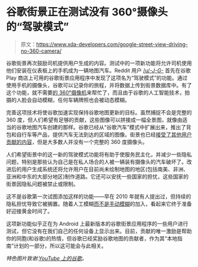 # 谷歌街景正在测试没有 360°摄像头的“驾驶模式”

> 原文：<https://www.xda-developers.com/google-street-view-driving-no-360-camera/>

谷歌街景再次鼓励司机提供用户生成的内容。测试中的一项新功能将允许司机使用他们安装在仪表板上的手机成为一辆地图汽车。Reddit 用户 [/u/_-J-G-_](https://www.reddit.com/r/GoogleMaps/comments/jp9z9x/the_google_street_view_app_has_a_new_feature/) 首先在谷歌 Play 商店上可用的谷歌街景应用程序中发现了这项名为“驾驶模式”的功能。通过使用手机的摄像头，谷歌可以记录你的旅程，并将数据上传到街景数据库中。有了这个功能，就不需要[的 360°摄像机](https://www.xda-developers.com/google-street-view-prompting-users-360-degree-videos-while-driving/)来帮忙了，而且由于谷歌的人工智能技术，拍摄的人脸会自动模糊，任何车辆牌照也会被动态模糊。

完善这项技术将使谷歌加速实现保持谷歌地图更新的目标。虽然捕捉不会是完整的 360 度，但人们希望有足够的贡献，这些图像可以拼接成一幅全景图，就像由适当的谷歌地图汽车创建的那样。谷歌已经从“谷歌汽车”模式中扩展出来，推出了背包和自行车等产品，提供汽车无法到达的区域的图像。街景也已经[接受了其他用户贡献的内容](https://www.google.com/streetview/explore/)，但是大多数人并没有一个完整的 360 度摄像头。

人们希望街景中的这一新的驾驶模式功能将有助于使服务民主化，并减少一些隐私问题，特别是那些认为自己是在私人场合的人被一辆装有摄像头的汽车破坏了。改进后的用户生成系统还将允许用户在目前尚未绘制地图的地区(包括南美、非洲、亚洲和中东的大部分地区)制作道路。它还可以安抚一些国家的担忧，这些国家的街景因隐私问题被禁止或限制。

这不是谷歌第一次试图添加这样的功能——早在 2010 年就有人提出过，但持续的隐私担忧导致它被搁置。随着人工模糊[而不是手动模糊](https://support.google.com/maps/answer/7011973)的加入，看起来它终于准备好迎接黄金时间了。

这项新功能似乎正在为 Android 上最新版本的谷歌街景应用程序的一些用户进行测试，但它没有在我们自己的任何设备上显示出来。目前，贡献的唯一激励是帮助你的同胞(和谷歌)的热情，但谷歌已经奖励谷歌地图的贡献者，作为其“本地指南”计划的一部分，所以这可能会与此相关。

*特色图片致谢:[YouTube 上的谷歌](https://youtu.be/6FZH652qYkA)。*